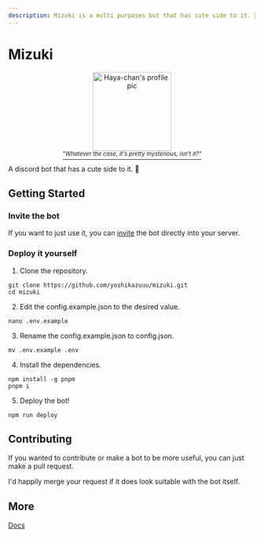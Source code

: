 ```yaml
---
description: Mizuki is a multi purposes bot that has cute side to it. 🎀
---
```


# Mizuki

<p align="center">
  <img height="160px" src="https://cdn.discordapp.com/avatars/1071942056047554670/6b68550a4f1e065ac5092a7b57c9d415.webp?size=512" alt="Haya-chan's profile pic"/>
  <br>
  <a href="https://www.sekaipedia.org/wiki/Akiyama_Mizuki"><i><sup>"Whatever the case, it's pretty mysterious, isn't it?"</sup></i></a>
</p>

A discord bot that has a cute side to it. 🎀

## Getting Started

### Invite the bot

If you want to just use it, you can [invite](https://discord.com/api/oauth2/authorize?client_id=1071942056047554670&permissions=277028587520&scope=bot%20applications.commands) the bot directly into your server.

### Deploy it yourself

1. Clone the repository.

```
git clone https://github.com/yoshikazuuu/mizuki.git
cd mizuki
```

2. Edit the config.example.json to the desired value.

```
nano .env.example
```

3. Rename the config.example.json to config.json.

```
mv .env.example .env
```

4. Install the dependencies.

```
npm install -g pnpm
pnpm i
```

5. Deploy the bot!

```
npm run deploy
```

## Contributing

If you wanted to contribute or make a bot to be more useful, you can just make a pull request.

I'd happily merge your request if it does look suitable with the bot itself.

## More

[Docs](https://mizuki.yoshi.moe)
